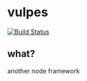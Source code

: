 # vulpes
[![Build Status](https://travis-ci.org/minond/vulpes.svg?branch=master)](https://travis-ci.org/minond/vulpes)

## what?
another node framework
